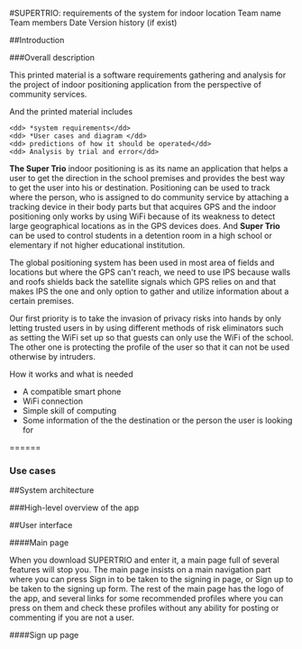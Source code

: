 #SUPERTRIO: requirements of the system for indoor location
Team name
Team members
Date
Version history (if exist)


##Introduction

###Overall description


This printed material is a software requirements gathering and analysis for the project of indoor positioning application from the perspective of community services. 
<dl>
  
<dt>And the printed material includes   </dt>  
                         
    <dd> *system requirements</dd>
    <dd> *User cases and diagram </dd>
    <dd> predictions of how it should be operated</dd>
    <dd> Analysis by trial and error</dd>
</dl>
 

**The Super Trio** indoor positioning is as its name an application that helps a user to get the direction  in the school premises and provides the best way to get the user into his or destination. Positioning can be used to track where the person, who is assigned to do community service by attaching a tracking device in their body parts but that acquires GPS and the indoor positioning only works by using WiFi because of its weakness to detect large geographical locations as in the GPS devices does. And **Super Trio** can be used to control students in a detention room in a high school or elementary if not higher educational institution. 

The global positioning system has been used in most area of fields and locations but where the GPS can't reach, we need to use IPS because walls and roofs shields back the satellite signals which GPS relies on and that makes IPS the one and only option to gather and utilize information about a certain  premises.

Our first priority is to take the invasion of privacy risks into hands by only letting  trusted users in by using different methods of risk eliminators such as setting the WiFi set up so that guests can only use the WiFi of the school. The other one is protecting the profile of the user so that it can not be used otherwise by intruders.

How it works and what is needed
+ A compatible smart phone
+ WiFi connection 
+ Simple skill of computing 
+ Some information of the the destination or the person the user is looking for

======


### Use cases




##System architecture

###High-level overview of the app




##User interface

####Main page

When you download SUPERTRIO and enter it, a main page full of several features will stop you. The main page insists
on a main navigation part where you can press Sign in to be taken to the signing in page, or Sign up to be taken
to the signing up form. The rest of the main page has the logo of the app, and several links for some recommended profiles where you can press on them and check these profiles without any ability for posting or commenting if you
are not a user.

####Sign up page

